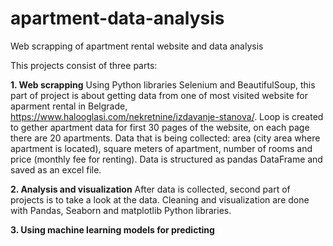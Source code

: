 # apartment-data-analysis
Web scrapping of apartment rental website and data analysis

This projects consist of three parts:

**1. Web scrapping**
Using Python libraries Selenium and BeautifulSoup, this part of project is about getting data from one of most visited website for aparment rental in Belgrade, https://www.halooglasi.com/nekretnine/izdavanje-stanova/.
Loop is created to gether apartment data for first 30 pages of the website, on each page there are 20 apartments.
Data that is being collected: area (city area where apartment is located), square meters of apartment, number of rooms and price (monthly fee for renting).
Data is structured as pandas DataFrame and saved as an excel file.

**2. Analysis and visualization**
After data is collected, second part of projects is to take a look at the data.
Cleaning and visualization are done with Pandas, Seaborn and matplotlib Python libraries.

**3. Using machine learning models for predicting**
